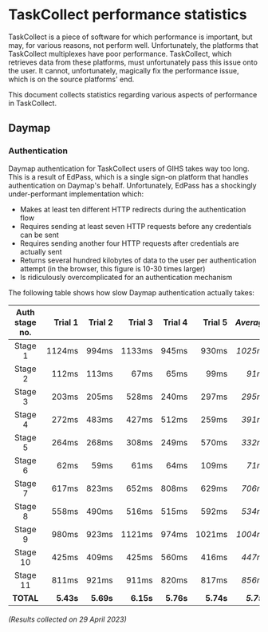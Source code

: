 TaskCollect performance statistics
==================================

TaskCollect is a piece of software for which performance is important, but may, for various reasons, not perform well. Unfortunately, the platforms that TaskCollect multiplexes have poor performance. TaskCollect, which retrieves data from these platforms, must unfortunately pass this issue onto the user. It cannot, unfortunately, magically fix the performance issue, which is on the source platforms' end.

This document collects statistics regarding various aspects of performance in TaskCollect.

Daymap
------

### Authentication

Daymap authentication for TaskCollect users of GIHS takes way too long. This is a result of EdPass, which is a single sign-on platform that handles authentication on Daymap's behalf. Unfortunately, EdPass has a shockingly under-performant implementation which:

  * Makes at least ten different HTTP redirects during the authentication flow
  * Requires sending at least seven HTTP requests before any credentials can be sent
  * Requires sending another four HTTP requests after credentials are actually sent
  * Returns several hundred kilobytes of data to the user per authentication attempt (in the browser, this figure is 10-30 times larger)
  * Is ridiculously overcomplicated for an authentication mechanism

The following table shows how slow Daymap authentication actually takes:

| Auth stage no. |   Trial 1 |   Trial 2 |   Trial 3 |   Trial 4 |   Trial 5 |   *Average* |
| :------------: | --------: | --------: | --------: | --------: | --------: | ----------: |
|    Stage 1     |    1124ms |     994ms |    1133ms |     945ms |     930ms |    *1025ms* |
|    Stage 2     |     112ms |     113ms |      67ms |      65ms |      99ms |      *91ms* |
|    Stage 3     |     203ms |     205ms |     528ms |     240ms |     297ms |     *295ms* |
|    Stage 4     |     272ms |     483ms |     427ms |     512ms |     259ms |     *391ms* |
|    Stage 5     |     264ms |     268ms |     308ms |     249ms |     570ms |     *332ms* |
|    Stage 6     |      62ms |      59ms |      61ms |      64ms |     109ms |      *71ms* |
|    Stage 7     |     617ms |     823ms |     652ms |     808ms |     629ms |     *706ms* |
|    Stage 8     |     558ms |     490ms |     516ms |     515ms |     592ms |     *534ms* |
|    Stage 9     |     980ms |     923ms |    1121ms |     974ms |    1021ms |    *1004ms* |
|    Stage 10    |     425ms |     409ms |     425ms |     560ms |     416ms |     *447ms* |
|    Stage 11    |     811ms |     921ms |     911ms |     820ms |     817ms |     *856ms* |
|    **TOTAL**   | **5.43s** | **5.69s** | **6.15s** | **5.76s** | **5.74s** | ***5.75s*** |

###### *(Results collected on 29 April 2023)*

